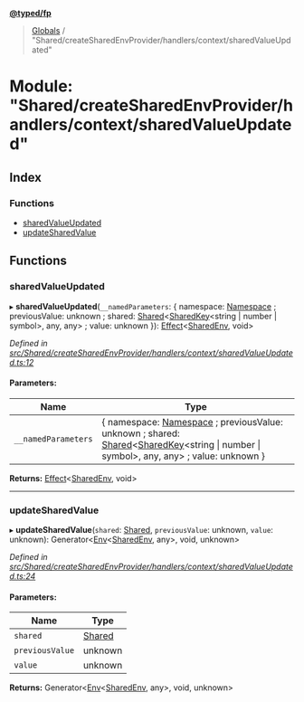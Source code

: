 **[@typed/fp](../README.md)**

> [Globals](../globals.md) / "Shared/createSharedEnvProvider/handlers/context/sharedValueUpdated"

# Module: "Shared/createSharedEnvProvider/handlers/context/sharedValueUpdated"

## Index

### Functions

* [sharedValueUpdated](_shared_createsharedenvprovider_handlers_context_sharedvalueupdated_.md#sharedvalueupdated)
* [updateSharedValue](_shared_createsharedenvprovider_handlers_context_sharedvalueupdated_.md#updatesharedvalue)

## Functions

### sharedValueUpdated

▸ **sharedValueUpdated**(`__namedParameters`: { namespace: [Namespace](_shared_core_model_namespace_.namespace.md) ; previousValue: unknown ; shared: [Shared](_shared_core_model_shared_.shared.md)\<[SharedKey](_shared_core_model_sharedkey_.sharedkey.md)\<string \| number \| symbol>, any, any> ; value: unknown  }): [Effect](_effect_effect_.effect.md)\<[SharedEnv](../interfaces/_shared_core_services_sharedenv_.sharedenv.md), void>

*Defined in [src/Shared/createSharedEnvProvider/handlers/context/sharedValueUpdated.ts:12](https://github.com/TylorS/typed-fp/blob/6ccb290/src/Shared/createSharedEnvProvider/handlers/context/sharedValueUpdated.ts#L12)*

#### Parameters:

Name | Type |
------ | ------ |
`__namedParameters` | { namespace: [Namespace](_shared_core_model_namespace_.namespace.md) ; previousValue: unknown ; shared: [Shared](_shared_core_model_shared_.shared.md)\<[SharedKey](_shared_core_model_sharedkey_.sharedkey.md)\<string \| number \| symbol>, any, any> ; value: unknown  } |

**Returns:** [Effect](_effect_effect_.effect.md)\<[SharedEnv](../interfaces/_shared_core_services_sharedenv_.sharedenv.md), void>

___

### updateSharedValue

▸ **updateSharedValue**(`shared`: [Shared](_shared_core_model_shared_.shared.md), `previousValue`: unknown, `value`: unknown): Generator\<[Env](_effect_effect_.md#env)\<[SharedEnv](../interfaces/_shared_core_services_sharedenv_.sharedenv.md), any>, void, unknown>

*Defined in [src/Shared/createSharedEnvProvider/handlers/context/sharedValueUpdated.ts:24](https://github.com/TylorS/typed-fp/blob/6ccb290/src/Shared/createSharedEnvProvider/handlers/context/sharedValueUpdated.ts#L24)*

#### Parameters:

Name | Type |
------ | ------ |
`shared` | [Shared](_shared_core_model_shared_.shared.md) |
`previousValue` | unknown |
`value` | unknown |

**Returns:** Generator\<[Env](_effect_effect_.md#env)\<[SharedEnv](../interfaces/_shared_core_services_sharedenv_.sharedenv.md), any>, void, unknown>
